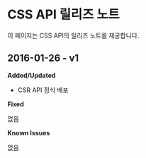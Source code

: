 # CSS API 릴리즈 노트
이 페이지는 CSS API의 릴리즈 노트를 제공합니다.

## 2016-01-26 - v1
**Added/Updated**
* CSR API 정식 배포

**Fixed**

없음

**Known Issues**

없음
